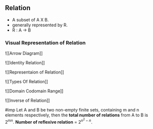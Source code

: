 ## Relation
- A subset of A X B.
- generally represented by R.
- R : A -> B 

### Visual Representation of Relation
![[Arrow Diagram]]

![[Identity Relation]]

![[Representaion of Relation]]


![[Types Of Relation]]


![[Domain Codomain Range]]

![[Inverse of Relation]]

#imp Let A and B be two non-empty finite sets, containing m and n elements respectively, then the **total number of relations** from A to B is $2^{mn}$.
**Number of reflexive relation** = $2^{n^2-n}$.



